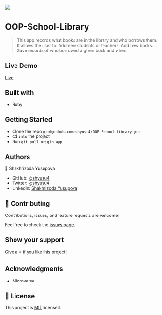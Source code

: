 ![](https://img.shields.io/badge/Microverse-blueviolet)

# OOP-School-Library

> This app records what books are in the library and who borrows them. It allows the user to:
Add new students or teachers.
Add new books.
Save records of who borrowed a given book and when.

## Live Demo

[Live]()

## Built with

- Ruby

## Getting Started

- Clone the repo `git@github.com:shyusu4/OOP-School-Library.git`
- cd `into` the project
- Run `git pull origin app`

## Authors

👤 Shakhrizoda Yusupova

- GitHub: [@shyusu4](https://github.com/shyusu4)
- Twitter: [@shyusu4](https://twitter.com/shyusu4)
- LinkedIn: [Shakhrizoda Yusupova](https://www.linkedin.com/in/shyusu4/)

## 🤝 Contributing

Contributions, issues, and feature requests are welcome!

Feel free to check the [issues page.](https://github.com/shyusu4/OOP-School-Library/issues)

## Show your support

Give a ⭐️ if you like this project!

## Acknowledgments

- Microverse

## 📝 License

This project is [MIT]() licensed.